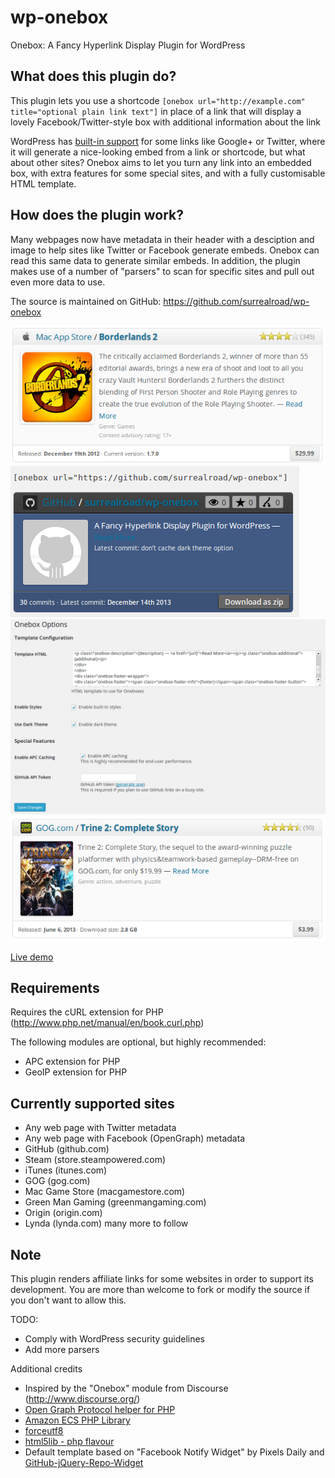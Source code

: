 wp-onebox
==

Onebox: A Fancy Hyperlink Display Plugin for WordPress

What does this plugin do?
--
This plugin lets you use a shortcode `[onebox url="http://example.com" title="optional plain link text"]` in place of a link that will display a lovely Facebook/Twitter-style box with additional information about the link

WordPress has [built-in support](http://en.support.wordpress.com/twitter/twitter-embeds/) for some links like Google+ or Twitter, where it will generate a nice-looking embed from a link or shortcode, but what about other sites? Onebox aims to let you turn any link into an embedded box, with extra features for some special sites, and with a fully customisable HTML template.

How does the plugin work?
--
Many webpages now have metadata in their header with a desciption and image to help sites like Twitter or Facebook generate embeds. Onebox can read this same data to generate similar embeds. In addition, the plugin makes use of a number of "parsers" to scan for specific sites and pull out even more data to use.

The source is maintained on GitHub: https://github.com/surrealroad/wp-onebox

![Example Onebox for itunes.com using default style](screenshot-1.png)
![Example Onebox for github.com using dark style](screenshot-2.png)
![Plugin admin options screen](screenshot-3.png)
![Example Onebox for gog.com](screenshot-4.png)

[Live demo](http://blog.surrealroad.com/archives/2013/introducing-onebox-for-wordpress/)

Requirements
--
Requires the cURL extension for PHP (http://www.php.net/manual/en/book.curl.php)

The following modules are optional, but highly recommended:
* APC extension for PHP
* GeoIP extension for PHP

Currently supported sites
--
* Any web page with Twitter metadata
* Any web page with Facebook (OpenGraph) metadata
* GitHub (github.com)
* Steam (store.steampowered.com)
* iTunes (itunes.com)
* GOG (gog.com)
* Mac Game Store (macgamestore.com)
* Green Man Gaming (greenmangaming.com)
* Origin (origin.com)
* Lynda (lynda.com)
many more to follow

Note
--
This plugin renders affiliate links for some websites in order to support its development. You are more than welcome to fork or modify the source if you don't want to allow this.


TODO:
* Comply with WordPress security guidelines
* Add more parsers

Additional credits
* Inspired by the "Onebox" module from Discourse (http://www.discourse.org/)
* [Open Graph Protocol helper for PHP](https://github.com/scottmac/opengraph)
* [Amazon ECS PHP Library](https://github.com/Exeu/Amazon-ECS-PHP-Library)
* [forceutf8](https://github.com/neitanod/forceutf8)
* [html5lib - php flavour](https://github.com/html5lib/html5lib-php)
* Default template based on "Facebook Notify Widget" by Pixels Daily and [GitHub-jQuery-Repo-Widget](https://github.com/JoelSutherland/GitHub-jQuery-Repo-Widget)
